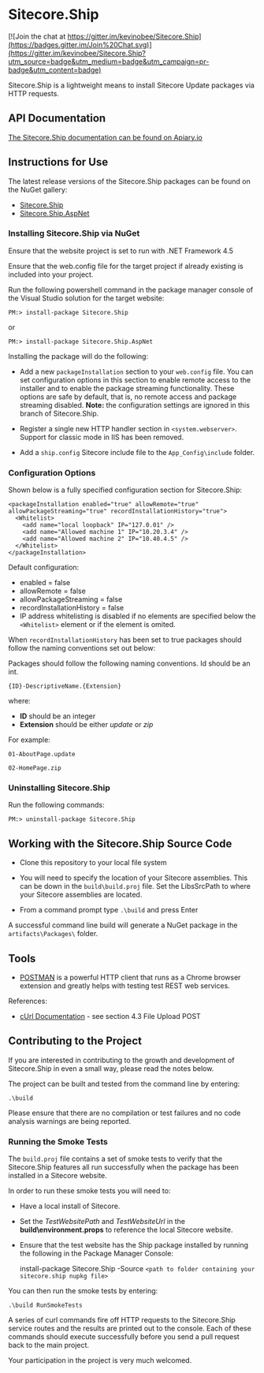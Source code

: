 # Sitecore.Ship

[![Join the chat at https://gitter.im/kevinobee/Sitecore.Ship](https://badges.gitter.im/Join%20Chat.svg)](https://gitter.im/kevinobee/Sitecore.Ship?utm_source=badge&utm_medium=badge&utm_campaign=pr-badge&utm_content=badge)

Sitecore.Ship is a lightweight means to install Sitecore Update packages via HTTP requests.


## API Documentation

[The Sitecore.Ship documentation can be found on Apiary.io](http://docs.sitecoreship.apiary.io/)


## Instructions for Use

The latest release versions of the Sitecore.Ship packages can be found on the NuGet gallery:

* [Sitecore.Ship](http://www.nuget.org/packages/Sitecore.Ship/) 
* [Sitecore.Ship.AspNet](http://www.nuget.org/packages/Sitecore.Ship.AspNet/) 

### Installing Sitecore.Ship via NuGet

Ensure that the website project is set to run with .NET Framework 4.5

Ensure that the web.config file for the target project if already existing is included into your project.

Run the following powershell command in the package manager console of the Visual Studio solution for the target website:

    PM:> install-package Sitecore.Ship

or 

    PM:> install-package Sitecore.Ship.AspNet


Installing the package will do the following:

* Add a new `packageInstallation` section to your `web.config` file. You can set configuration options in this section to enable remote access to the installer and to enable the package streaming functionality. These options are safe by default, that is, no remote access and package streaming disabled. **Note:** the configuration settings are ignored in this branch of Sitecore.Ship.

* Register a single new HTTP handler section in `<system.webserver>`. Support for classic mode in IIS has been removed.

* Add a `ship.config` Sitecore include file to the `App_Config\include` folder.


### Configuration Options

Shown below is a fully specified configuration section for Sitecore.Ship:

    <packageInstallation enabled="true" allowRemote="true" allowPackageStreaming="true" recordInstallationHistory="true">
      <Whitelist>
        <add name="local loopback" IP="127.0.01" />
        <add name="Allowed machine 1" IP="10.20.3.4" />
        <add name="Allowed machine 2" IP="10.40.4.5" />
      </Whitelist>
    </packageInstallation>


Default configuration:

* enabled = false
* allowRemote = false
* allowPackageStreaming = false
* recordInstallationHistory = false
* IP address whitelisting is disabled if no elements are specified below the `<Whitelist>` element or if the element is omited.

When `recordInstallationHistory` has been set to true packages should follow the naming conventions set out below:

Packages should follow the following naming conventions. Id should be an int.

    {ID}-DescriptiveName.{Extension}

where:

* **ID** should be an integer
* **Extension** should be either *update* or *zip*

For example:

    01-AboutPage.update

    02-HomePage.zip

### Uninstalling Sitecore.Ship

Run the following commands:

    PM:> uninstall-package Sitecore.Ship

	
## Working with the Sitecore.Ship Source Code

* Clone this repository to your local file system

* You will need to specify the location of your Sitecore assemblies. This can be down in the `build\build.proj` file. Set the LibsSrcPath to where your Sitecore assemblies are located.

* From a command prompt type `.\build` and press Enter

A successful command line build will generate a NuGet package in the `artifacts\Packages\` folder.


## Tools

* [POSTMAN](http://www.getpostman.com/) is a powerful HTTP client that runs as a Chrome browser extension and greatly helps with testing test REST web services. 

References:

* [cUrl Documentation](http://curl.haxx.se/docs/httpscripting.html) - see section 4.3 File Upload POST 


## Contributing to the Project

If you are interested in contributing to the growth and development of Sitecore.Ship in even a small way, please read the notes below.

The project can be built and tested from the command line by entering:

    .\build

Please ensure that there are no compilation or test failures and no code analysis warnings are being reported.

### Running the Smoke Tests

The `build.proj` file contains a set of smoke tests to verify that the Sitecore.Ship features all run successfully when the package has been installed in a Sitecore website.

In order to run these smoke tests you will need to:

* Have a local install of Sitecore.

* Set the *TestWebsitePath* and *TestWebsiteUrl* in the **build\environment.props** to reference the local Sitecore website.

* Ensure that the test website has the Ship package installed by running the following in the Package Manager Console:

    install-package Sitecore.Ship -Source `<path to folder containing your sitecore.ship nupkg file>`

You can then run the smoke tests by entering:

    .\build RunSmokeTests

A series of curl commands fire off HTTP requests to the Sitecore.Ship service routes and the results are printed out to the console. Each of these commands should execute successfully before you send a pull request back to the main project.

Your participation in the project is very much welcomed.
